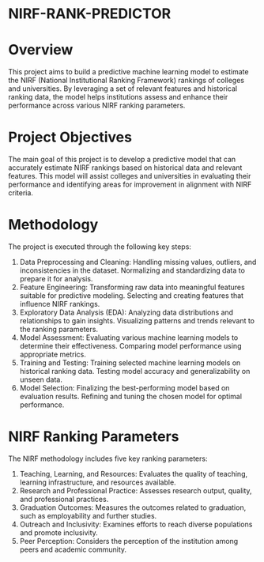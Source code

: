 # NIRF-RANK-PREDICTOR
# Overview
This project aims to build a predictive machine learning model to estimate the NIRF (National Institutional Ranking Framework) rankings of colleges and universities. By leveraging a set of relevant features and historical ranking data, the model helps institutions assess and enhance their performance across various NIRF ranking parameters.

# Project Objectives
The main goal of this project is to develop a predictive model that can accurately estimate NIRF rankings based on historical data and relevant features. This model will assist colleges and universities in evaluating their performance and identifying areas for improvement in alignment with NIRF criteria.

# Methodology
The project is executed through the following key steps:
1. Data Preprocessing and Cleaning: Handling missing values, outliers, and inconsistencies in the dataset. Normalizing and standardizing data to prepare it for analysis.
2. Feature Engineering: Transforming raw data into meaningful features suitable for predictive modeling. Selecting and creating features that influence NIRF rankings.
3. Exploratory Data Analysis (EDA): Analyzing data distributions and relationships to gain insights. Visualizing patterns and trends relevant to the ranking parameters.
4. Model Assessment: Evaluating various machine learning models to determine their effectiveness. Comparing model performance using appropriate metrics.
5. Training and Testing: Training selected machine learning models on historical ranking data. Testing model accuracy and generalizability on unseen data.
5. Model Selection: Finalizing the best-performing model based on evaluation results. Refining and tuning the chosen model for optimal performance.

# NIRF Ranking Parameters
The NIRF methodology includes five key ranking parameters:

1. Teaching, Learning, and Resources: Evaluates the quality of teaching, learning infrastructure, and resources available.
2. Research and Professional Practice: Assesses research output, quality, and professional practices.
3. Graduation Outcomes: Measures the outcomes related to graduation, such as employability and further studies.
4. Outreach and Inclusivity: Examines efforts to reach diverse populations and promote inclusivity.
5. Peer Perception: Considers the perception of the institution among peers and academic community.

